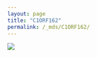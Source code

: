 ```yaml
---
layout: page
title: "C1ORF162"
permalink: /_mds/C1ORF162/
---
```


![](../../algns0/5HSAA013652_aln_report.png?raw=true)